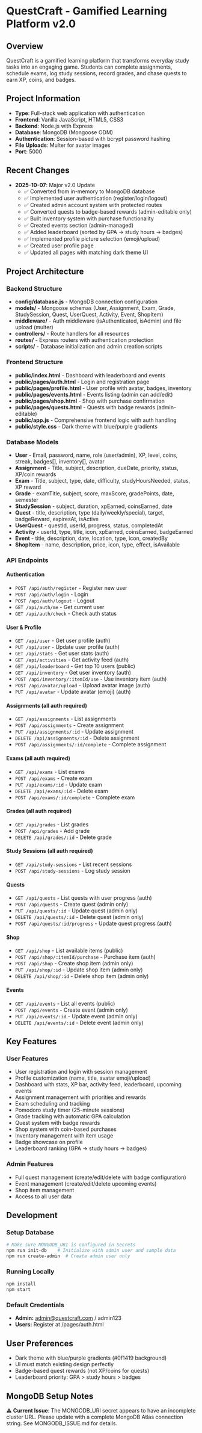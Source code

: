 # QuestCraft - Gamified Learning Platform v2.0

## Overview
QuestCraft is a gamified learning platform that transforms everyday study tasks into an engaging game. Students can complete assignments, schedule exams, log study sessions, record grades, and chase quests to earn XP, coins, and badges.

## Project Information
- **Type**: Full-stack web application with authentication
- **Frontend**: Vanilla JavaScript, HTML5, CSS3
- **Backend**: Node.js with Express
- **Database**: MongoDB (Mongoose ODM)
- **Authentication**: Session-based with bcrypt password hashing
- **File Uploads**: Multer for avatar images
- **Port**: 5000

## Recent Changes
- **2025-10-07**: Major v2.0 Update
  - ✅ Converted from in-memory to MongoDB database
  - ✅ Implemented user authentication (register/login/logout)
  - ✅ Created admin account system with protected routes
  - ✅ Converted quests to badge-based rewards (admin-editable only)
  - ✅ Built inventory system with purchase functionality
  - ✅ Created events section (admin-managed)
  - ✅ Added leaderboard (sorted by GPA → study hours → badges)
  - ✅ Implemented profile picture selection (emoji/upload)
  - ✅ Created user profile page
  - ✅ Updated all pages with matching dark theme UI

## Project Architecture

### Backend Structure
- **config/database.js** - MongoDB connection configuration
- **models/** - Mongoose schemas (User, Assignment, Exam, Grade, StudySession, Quest, UserQuest, Activity, Event, ShopItem)
- **middleware/** - Auth middleware (isAuthenticated, isAdmin) and file upload (multer)
- **controllers/** - Route handlers for all resources
- **routes/** - Express routers with authentication protection
- **scripts/** - Database initialization and admin creation scripts

### Frontend Structure
- **public/index.html** - Dashboard with leaderboard and events
- **public/pages/auth.html** - Login and registration page
- **public/pages/profile.html** - User profile with avatar, badges, inventory
- **public/pages/events.html** - Events listing (admin can add/edit)
- **public/pages/shop.html** - Shop with purchase confirmation
- **public/pages/quests.html** - Quests with badge rewards (admin-editable)
- **public/app.js** - Comprehensive frontend logic with auth handling
- **public/style.css** - Dark theme with blue/purple gradients

### Database Models
- **User** - Email, password, name, role (user/admin), XP, level, coins, streak, badges[], inventory[], avatar
- **Assignment** - Title, subject, description, dueDate, priority, status, XP/coin rewards
- **Exam** - Title, subject, type, date, difficulty, studyHoursNeeded, status, XP reward
- **Grade** - examTitle, subject, score, maxScore, gradePoints, date, semester
- **StudySession** - subject, duration, xpEarned, coinsEarned, date
- **Quest** - title, description, type (daily/weekly/special), target, badgeReward, expiresAt, isActive
- **UserQuest** - questId, userId, progress, status, completedAt
- **Activity** - userId, type, title, icon, xpEarned, coinsEarned, badgeEarned
- **Event** - title, description, date, location, type, icon, createdBy
- **ShopItem** - name, description, price, icon, type, effect, isAvailable

### API Endpoints

#### Authentication
- `POST /api/auth/register` - Register new user
- `POST /api/auth/login` - Login
- `POST /api/auth/logout` - Logout
- `GET /api/auth/me` - Get current user
- `GET /api/auth/check` - Check auth status

#### User & Profile
- `GET /api/user` - Get user profile (auth)
- `PUT /api/user` - Update user profile (auth)
- `GET /api/stats` - Get user stats (auth)
- `GET /api/activities` - Get activity feed (auth)
- `GET /api/leaderboard` - Get top 10 users (public)
- `GET /api/inventory` - Get user inventory (auth)
- `POST /api/inventory/:itemId/use` - Use inventory item (auth)
- `POST /api/avatar/upload` - Upload avatar image (auth)
- `PUT /api/avatar` - Update avatar (emoji) (auth)

#### Assignments (all auth required)
- `GET /api/assignments` - List assignments
- `POST /api/assignments` - Create assignment
- `PUT /api/assignments/:id` - Update assignment
- `DELETE /api/assignments/:id` - Delete assignment
- `POST /api/assignments/:id/complete` - Complete assignment

#### Exams (all auth required)
- `GET /api/exams` - List exams
- `POST /api/exams` - Create exam
- `PUT /api/exams/:id` - Update exam
- `DELETE /api/exams/:id` - Delete exam
- `POST /api/exams/:id/complete` - Complete exam

#### Grades (all auth required)
- `GET /api/grades` - List grades
- `POST /api/grades` - Add grade
- `DELETE /api/grades/:id` - Delete grade

#### Study Sessions (all auth required)
- `GET /api/study-sessions` - List recent sessions
- `POST /api/study-sessions` - Log study session

#### Quests
- `GET /api/quests` - List quests with user progress (auth)
- `POST /api/quests` - Create quest (admin only)
- `PUT /api/quests/:id` - Update quest (admin only)
- `DELETE /api/quests/:id` - Delete quest (admin only)
- `POST /api/quests/:id/progress` - Update quest progress (auth)

#### Shop
- `GET /api/shop` - List available items (public)
- `POST /api/shop/:itemId/purchase` - Purchase item (auth)
- `POST /api/shop` - Create shop item (admin only)
- `PUT /api/shop/:id` - Update shop item (admin only)
- `DELETE /api/shop/:id` - Delete shop item (admin only)

#### Events
- `GET /api/events` - List all events (public)
- `POST /api/events` - Create event (admin only)
- `PUT /api/events/:id` - Update event (admin only)
- `DELETE /api/events/:id` - Delete event (admin only)

## Key Features

### User Features
- User registration and login with session management
- Profile customization (name, title, avatar emoji/upload)
- Dashboard with stats, XP bar, activity feed, leaderboard, upcoming events
- Assignment management with priorities and rewards
- Exam scheduling and tracking
- Pomodoro study timer (25-minute sessions)
- Grade tracking with automatic GPA calculation
- Quest system with badge rewards
- Shop system with coin-based purchases
- Inventory management with item usage
- Badge showcase on profile
- Leaderboard ranking (GPA → study hours → badges)

### Admin Features
- Full quest management (create/edit/delete with badge configuration)
- Event management (create/edit/delete upcoming events)
- Shop item management
- Access to all user data

## Development

### Setup Database
```bash
# Make sure MONGODB_URI is configured in Secrets
npm run init-db    # Initialize with admin user and sample data
npm run create-admin  # Create admin user only
```

### Running Locally
```bash
npm install
npm start
```

### Default Credentials
- **Admin:** admin@questcraft.com / admin123
- **Users:** Register at /pages/auth.html

## User Preferences
- Dark theme with blue/purple gradients (#0f1419 background)
- UI must match existing design perfectly
- Badge-based quest rewards (not XP/coins for quests)
- Leaderboard priority: GPA > study hours > badges

## MongoDB Setup Notes
⚠️ **Current Issue**: The MONGODB_URI secret appears to have an incomplete cluster URL. 
Please update with a complete MongoDB Atlas connection string. See MONGODB_ISSUE.md for details.
